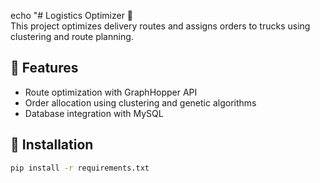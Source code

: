 echo "# Logistics Optimizer 🚚  
This project optimizes delivery routes and assigns orders to trucks using clustering and route planning.

## 📌 Features  
- Route optimization with GraphHopper API  
- Order allocation using clustering and genetic algorithms  
- Database integration with MySQL  

## 🚀 Installation  
```bash  
pip install -r requirements.txt  

